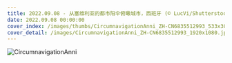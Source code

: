 ```yaml
---
title: 2022.09.08 - 从塞维利亚的都市阳伞俯瞰城市，西班牙 (© LucVi/Shutterstock)
date: 2022.09.08 00:00:00
cover_index: /images/thumbs/CircumnavigationAnni_ZH-CN6835512993_533x300.jpg
cover_detail: /images/CircumnavigationAnni_ZH-CN6835512993_1920x1080.jpg
---
```


![CircumnavigationAnni](/images/CircumnavigationAnni_ZH-CN6835512993_1920x1080.jpg)
